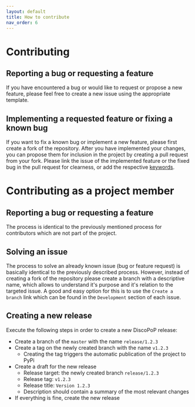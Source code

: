 ```yaml
---
layout: default
title: How to contribute
nav_order: 6
---
```


# Contributing
## Reporting a bug or requesting a feature
If you have encountered a bug or would like to request or propose a new feature, please feel free to create a new issue using the appropriate template.

## Implementing a requested feature or fixing a known bug
If you want to fix a known bug or implement a new feature, please first create a fork of the repository.
After you have implemented your changes, you can propose them for inclusion in the project by creating a pull request from your fork.
Please link the issue of the implemented feature or the fixed bug in the pull request for clearness, or add the respective [keywords](https://docs.github.com/en/issues/tracking-your-work-with-issues/linking-a-pull-request-to-an-issue#linking-a-pull-request-to-an-issue-using-a-keyword#linking-a-pull-request-to-an-issue-using-a-keyword).

# Contributing as a project member
## Reporting a bug or requesting a feature
The process is identical to the previously mentioned process for contributors which are not part of the project.

## Solving an issue
The process to solve an already known issue (bug or feature request) is basically identical to the previously described process.
However, instead of creating a fork of the repository please create a branch with a descriptive name, which allows to understand it's purpose and it's relation to the targeted issue.
A good and easy option for this is to use the `Create a branch` link which can be found in the `Development` section of each issue.

## Creating a new release
Execute the following steps in order to create a new DiscoPoP release:
- Create a branch of the `master` with the name `release/1.2.3`
- Create a tag on the newly created branch with the name `v1.2.3`
    - Creating the tag triggers the automatic publication of the project to PyPi	
- Create a draft for the new release
    - Release target: the newly created branch `release/1.2.3`
    - Release tag: `v1.2.3`
    - Release title: `Version 1.2.3`
    - Description should contain a summary of the most relevant changes
- If everything is fine, create the new release
